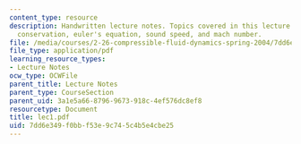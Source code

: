 ```yaml
---
content_type: resource
description: Handwritten lecture notes. Topics covered in this lecture include mass
  conservation, euler's equation, sound speed, and mach number.
file: /media/courses/2-26-compressible-fluid-dynamics-spring-2004/7dd6e349f0bbf53e9c745c4b5e4cbe25_lec1.pdf
file_type: application/pdf
learning_resource_types:
- Lecture Notes
ocw_type: OCWFile
parent_title: Lecture Notes
parent_type: CourseSection
parent_uid: 3a1e5a66-8796-9673-918c-4ef576dc8ef8
resourcetype: Document
title: lec1.pdf
uid: 7dd6e349-f0bb-f53e-9c74-5c4b5e4cbe25
---
```

